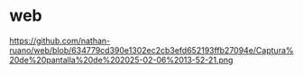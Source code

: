 # web
https://github.com/nathan-ruano/web/blob/634779cd390e1302ec2cb3efd652193ffb27094e/Captura%20de%20pantalla%20de%202025-02-06%2013-52-21.png

